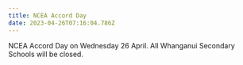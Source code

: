 ```yaml
---
title: NCEA Accord Day
date: 2023-04-26T07:16:04.786Z
---
```

NCEA Accord Day on Wednesday 26 April.
All Whanganui Secondary Schools will be closed.